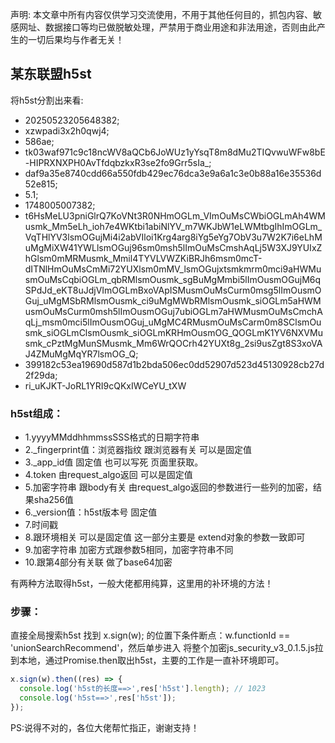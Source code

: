 声明:
本文章中所有内容仅供学习交流使用，不用于其他任何目的，抓包内容、敏感网址、数据接口等均已做脱敏处理，严禁用于商业用途和非法用途，否则由此产生的一切后果均与作者无关！

## 某东联盟h5st
将h5st分割出来看:
- 20250523205648382; 
- xzwpadi3x2h0qwj4; 
- 586ae;         
- tk03waf971c9c18ncWV8aQCb6JoWUz1yYsqT8m8dMu2TIQvwuWFw8bE-HIPRXNXPH0AvTfdqbzkxR3se2fo9Grr5sIa_; 
- daf9a35e8740cdd66a550fdb429ec76dca3e9a6a1c3e0b88a16e35536d52e815;  
- 5.1;  
- 1748005007382;  
- t6HsMeLU3pniGlrQ7KoVNt3R0NHmOGLm_VImOuMsCWbiOGLmAh4WMusmk_Mm5eLh_ioh7e4WKtbi1abiNlYV_m7WKJbW1eLWMtbgIhImOGLm_VqTHlYV3lsmOGujMi4i2abVIloi1Krg4arg8iYg5eYg7ObV3u7W2K7i6eLhMuMgMiXW41YWLlsmOGuj96sm0msh5lImOuMsCmshAqLj5W3XJ9YUIxZhGlsm0mMRMusmk_Mmil4TYVLVWZKiBRJh6msm0mcT-dITNlHmOuMsCmMi72YUXlsm0mMV_lsmOGujxtsmkmrm0mci9aHWMusmOuMsCqbiOGLm_qbRMlsmOusmk_sgBuMgMmbi5lImOusmOGujM6qSPdJd_eKT8uJdjVImOGLmBxoVApISMusmOuMsCurm0msg5lImOusmOGuj_uMgMSbRMlsmOusmk_ci9uMgMWbRMlsmOusmk_siOGLm5aHWMusmOuMsCurm0msh5lImOusmOGuj7ubiOGLm7aHWMusmOuMsCmchAqLj_msm0mci5lImOusmOGuj_uMgMC4RMusmOuMsCarm0m8SClsmOusmk_siOGLmClsmOusmk_siOGLmKRHmOusmOG_QOGLmK1YV6NXVMusmk_cPztMgMunSMusmk_Mm6WrQOCrh42YUXt8g_2si9usZgt8S3xoVAJ4ZMuMgMqYR7lsmOG_Q;  
- 399182c53ea19690d587d1b2bda506ec0dd52907d523d45130928cb27d2f29da;  
- ri_uKJKT-JoRL1YRI9cQKxIWCeYU_tXW 

### h5st组成：
- 1.yyyyMMddhhmmssSSS格式的日期字符串
- 2._fingerprint值：浏览器指纹  跟浏览器有关 可以是固定值
- 3._app_id值 固定值 也可以写死 页面里获取。  
- 4.token 由request_algo返回  可以是固定值 
- 5.加密字符串  跟body有关  由request_algo返回的参数进行一些列的加密，结果sha256值
- 6._version值：h5st版本号  固定值
- 7.时间戳
- 8.跟环境相关 可以是固定值  这一部分主要是 extend对象的参数一致即可
- 9.加密字符串  加密方式跟参数5相同，加密字符串不同
- 10.跟第4部分有关联 做了base64加密

有两种方法取得h5st，一般大佬都用纯算，这里用的补环境的方法！

### 步骤：
直接全局搜索h5st 找到  x.sign(w); 的位置下条件断点：w.functionId == 'unionSearchRecommend'，然后单步进入
将整个加密js_security_v3_0.1.5.js拉到本地，通过Promise.then取出h5st，主要的工作是一直补环境即可。

```js
x.sign(w).then((res) => {
  console.log('h5st的长度==>',res['h5st'].length); // 1023
  console.log('h5st==>',res['h5st']);
});
```
PS:说得不对的，各位大佬帮忙指正，谢谢支持！
